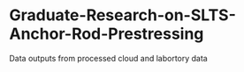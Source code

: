 # Graduate-Research-on-SLTS-Anchor-Rod-Prestressing
Data outputs from processed cloud and labortory data
